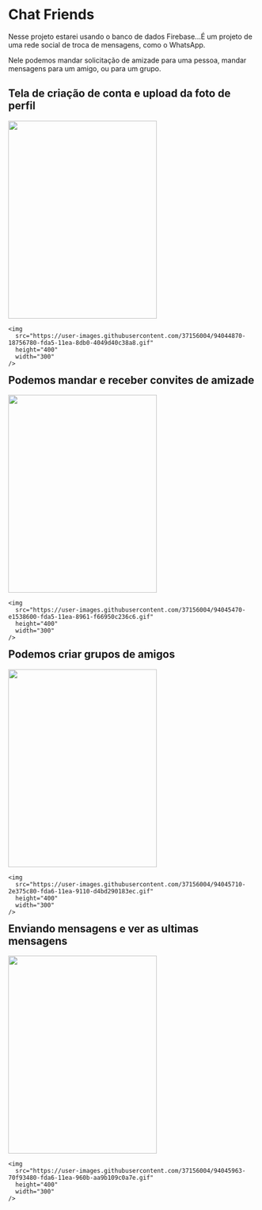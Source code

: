<html>
  <h1>Chat Friends</h1>
  <p>
    Nesse projeto estarei usando o banco de dados Firebase...É um projeto de uma
    rede social de troca de mensagens, como o WhatsApp.
  </p>
  <p>
    Nele podemos mandar solicitação de amizade para uma pessoa, mandar mensagens
    para um amigo, ou para um grupo.
  </p>
  <h2>Tela de criação de conta e upload da foto de perfil</h2>
  <div class="row">
    <img
      src="https://user-images.githubusercontent.com/37156004/94044861-157a7700-fda5-11ea-9187-47517c0cd5ea.gif"
      height="400"
      width="300"
    />

    <img
      src="https://user-images.githubusercontent.com/37156004/94044870-18756780-fda5-11ea-8db0-4049d40c38a8.gif"
      height="400"
      width="300"
    />
  </div>

  <h2>Podemos mandar e receber convites de amizade</h2>

  <div class="row">
    <img
      src="https://user-images.githubusercontent.com/37156004/94045460-ddbfff00-fda5-11ea-966d-9234f29f7483.gif"
      height="400"
      width="300"
    />

    <img
      src="https://user-images.githubusercontent.com/37156004/94045470-e1538600-fda5-11ea-8961-f66950c236c6.gif"
      height="400"
      width="300"
    />
  </div>

  <h2>Podemos criar grupos de amigos</h2>
  <div class="row">
    <img
      src="https://user-images.githubusercontent.com/37156004/94045694-2972a880-fda6-11ea-89c4-90d4ccc80d8f.gif"
      height="400"
      width="300"
    />

    <img
      src="https://user-images.githubusercontent.com/37156004/94045710-2e375c80-fda6-11ea-9110-d4bd290183ec.gif"
      height="400"
      width="300"
    />
  </div>

  <h2>Enviando mensagens e ver as ultimas mensagens</h2>
  <div class="row">
    <img
      src="https://user-images.githubusercontent.com/37156004/94045955-6fc80780-fda6-11ea-8d84-5f6e1e964a4e.gif"
      height="400"
      width="300"
    />

    <img
      src="https://user-images.githubusercontent.com/37156004/94045963-70f93480-fda6-11ea-960b-aa9b109c0a7e.gif"
      height="400"
      width="300"
    />
  </div>
  <style>
    .row {
      width: 100%;
      float: right;
    }
  </style>
</html>
